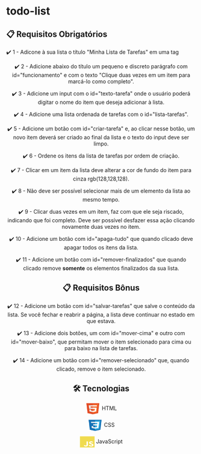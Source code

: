 # todo-list

## 📋 Requisitos Obrigatórios 

✔️ 1 - Adicone à sua lista o título "Minha Lista de Tarefas" em uma tag <header> 

✔️ 2 - Adicione abaixo do título um pequeno e discreto parágrafo com id="funcionamento" e com o texto "Clique duas vezes em um item para marcá-lo como completo".

✔️ 3 - Adicione um input com o id="texto-tarefa" onde o usuário poderá digitar o nome do item que deseja adicionar à lista.

✔️ 4 - Adicione uma lista ordenada de tarefas com o id="lista-tarefas".

✔️ 5 - Adicione um botão com id="criar-tarefa" e, ao clicar nesse botão, um novo item deverá ser criado ao final da lista e o texto do input deve ser limpo.

✔️ 6 - Ordene os itens da lista de tarefas por ordem de criação.

✔️ 7 - Clicar em um item da lista deve alterar a cor de fundo do item para cinza rgb(128,128,128).

✔️ 8 - Não deve ser possível selecionar mais de um elemento da lista ao mesmo tempo.

✔️ 9 -  Clicar duas vezes em um item, faz com que ele seja riscado, indicando que foi completo. Deve ser possível desfazer essa ação clicando novamente duas vezes no item.

✔️ 10 -  Adicione um botão com id="apaga-tudo" que quando clicado deve apagar todos os itens da lista.

✔️ 11 - Adicione um botão com id="remover-finalizados" que quando clicado remove **somente** os elementos finalizados da sua lista.

## 📋 Requisitos Bônus

✔️ 12 - Adicione um botão com id="salvar-tarefas" que salve o conteúdo da lista. Se você fechar e reabrir a página, a lista deve continuar no estado em que estava.

✔️ 13 - Adicione dois botões, um com id="mover-cima" e outro com id="mover-baixo", que permitam mover o item selecionado para cima ou para baixo na lista de tarefas.

✔️ 14 - Adicione um botão com id="remover-selecionado" que, quando clicado, remove o item selecionado.

## 🛠 Tecnologias

 <img align="center" alt="Celi-HTML" height="30" width="40" src="https://raw.githubusercontent.com/devicons/devicon/master/icons/html5/html5-original.svg"> HTML

 <img align="center" alt="Celi-CSS" height="30" width="40" src="https://raw.githubusercontent.com/devicons/devicon/master/icons/css3/css3-original.svg"> CSS

 <img align="center" alt="Celi-Js" height="30" width="40" src="https://raw.githubusercontent.com/devicons/devicon/master/icons/javascript/javascript-plain.svg"> JavaScript

